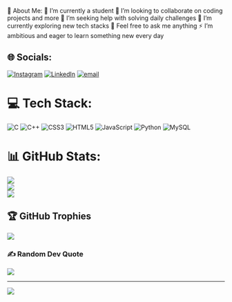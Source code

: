 💫 About Me:
🔭 I’m currently a student
👯 I’m looking to collaborate on coding projects and more
🤝 I’m seeking help with solving daily challenges
🌱 I’m currently exploring new tech stacks
💬 Feel free to ask me anything
⚡ I’m ambitious and eager to learn something new every day


## 🌐 Socials:
[![Instagram](https://img.shields.io/badge/Instagram-%23E4405F.svg?logo=Instagram&logoColor=white)](https://instagram.com/raheel_hassan73) [![LinkedIn](https://img.shields.io/badge/LinkedIn-%230077B5.svg?logo=linkedin&logoColor=white)](https://linkedin.com/in/raheel-hassan) [![email](https://img.shields.io/badge/Email-D14836?logo=gmail&logoColor=white)](mailto:raheelhassanwork@gmail.com) 

# 💻 Tech Stack:
![C](https://img.shields.io/badge/c-%2300599C.svg?style=for-the-badge&logo=c&logoColor=white) ![C++](https://img.shields.io/badge/c++-%2300599C.svg?style=for-the-badge&logo=c%2B%2B&logoColor=white) ![CSS3](https://img.shields.io/badge/css3-%231572B6.svg?style=for-the-badge&logo=css3&logoColor=white) ![HTML5](https://img.shields.io/badge/html5-%23E34F26.svg?style=for-the-badge&logo=html5&logoColor=white) ![JavaScript](https://img.shields.io/badge/javascript-%23323330.svg?style=for-the-badge&logo=javascript&logoColor=%23F7DF1E) ![Python](https://img.shields.io/badge/python-3670A0?style=for-the-badge&logo=python&logoColor=ffdd54) ![MySQL](https://img.shields.io/badge/mysql-4479A1.svg?style=for-the-badge&logo=mysql&logoColor=white)
# 📊 GitHub Stats:
![](https://github-readme-stats.vercel.app/api?username=RAHEEL-HASSAN-WORK&theme=dark&hide_border=true&include_all_commits=true&count_private=false)<br/>
![](https://nirzak-streak-stats.vercel.app/?user=RAHEEL-HASSAN-WORK&theme=dark&hide_border=true)<br/>
![](https://github-readme-stats.vercel.app/api/top-langs/?username=RAHEEL-HASSAN-WORK&theme=dark&hide_border=true&include_all_commits=true&count_private=false&layout=compact)

## 🏆 GitHub Trophies
![](https://github-profile-trophy.vercel.app/?username=RAHEEL-HASSAN-WORK&theme=radical&no-frame=false&no-bg=true&margin-w=4)

### ✍️ Random Dev Quote
![](https://quotes-github-readme.vercel.app/api?type=horizontal&theme=radical)

---
[![](https://visitcount.itsvg.in/api?id=RAHEEL-HASSAN-WORK&icon=0&color=0)](https://visitcount.itsvg.in)

<!-- Proudly created with GPRM ( https://gprm.itsvg.in ) -->
